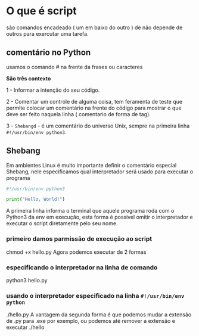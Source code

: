 # O que é script

são comandos encadeado ( um em baixo do outro ) de não depende de outros para exercutar uma tarefa.

## comentário no Python

usamos o comando # na frente da frases ou caracteres

**São três contexto**

1 - Informar a intenção do seu código.

2 - Comentar um controle de alguma coisa, tem feramenta de teste que permite colocar um comentário na frente do código para mostrar o que deve ser feito naquela linha ( comentario de forma de tag).

3 - `Shebangd` - é um comentário do universo Unix, sempre na primeira linha `#!/usr/bin/env python3`.

## Shebang
Em ambientes Linux é muito importante definir o comentário especial Shebang, nele especificamos qual interpretador será usado para executar o programa

```python
#!/usr/bin/env python3

print("Hello, World!")
```

A primeira linha informa o terminal que aquele programa roda com o Python3 da env em execução, esta forma é possivel omitir o interpretador e executar o script diretamente pelo seu nome.

### primeiro damos parmissão de execução ao script
chmod +x hello.py
Agora podemos executar de 2 formas

### especificando o interpretador na linha de comando
python3 hello.py

### usando o interpretador especificado na linha `#!/usr/bin/env python`
./hello.py
A vantagem da segunda forma é que podemos mudar a extensão de .py para .exe por exemplo, ou podemos até remover a extensão e executar ./hello
